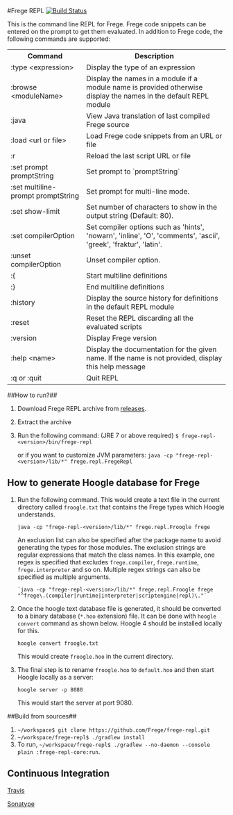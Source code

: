 #Frege REPL [![Build Status](https://travis-ci.org/Frege/frege-repl.svg)](https://travis-ci.org/Frege/frege-repl)

This is the command line REPL for Frege. Frege code snippets can be entered on the prompt to get them evaluated.
In addition to Frege code, the following commands are supported:

<table>
<tr>
<th>Command</th>
<th>Description</th>
</tr>
<tr>
<td>:type &lt;expression&gt;</td>
<td>Display the type of an expression</td>
</tr>
<tr>
<td>:browse &lt;moduleName&gt;</td>
<td>Display the names in a module if a module name is provided otherwise display the names in the default REPL module</td>
</tr>
<tr>
<td>:java</td>
<td>View Java translation of last compiled Frege source</td>
</tr>
<tr>
<td>:load &lt;url or file&gt;</td>
<td>Load Frege code snippets from an URL or file</td>
</tr>
<tr>
<td>:r</td>
<td>Reload the last script URL or file</td>
</tr>
<tr>
<td>:set prompt promptString</td>
<td>Set prompt to `promptString`</td>
</tr>
<tr>
<td>:set multiline-prompt promptString</td>
<td>Set prompt for multi-line mode.</td>
</tr>
<tr>
<td>:set show-limit <limit></td>
<td>Set number of characters to show in the output string (Default: 80).</td>
</tr>
<tr>
<td>:set compilerOption</td>
<td>Set compiler options such as 'hints', 'nowarn', 'inline', 'O', 'comments', 'ascii', 'greek', 'fraktur', 'latin'.</td>
</tr>
<tr>
<td>:unset compilerOption</td>
<td>Unset compiler option.</td>
</tr>
<tr>
<td>:{</td>
<td>Start multiline definitions</td>
</tr>
<tr>
<td>:}</td>
<td>End multiline definitions</td>
</tr>
<tr>
<td>:history</td>
<td>Display the source history for definitions in the default REPL module</td>
</tr>
<tr>
<td>:reset</td>
<td>Reset the REPL discarding all the evaluated scripts</td>
</tr>
<tr>
<td>:version</td>
<td>Display Frege version</td>
</tr>
<tr>
<td>:help &lt;name&gt;</td>
<td>Display the documentation for the given name. If the name is not provided, display this help message</td>
</tr>
<tr>
<td>:q or :quit</td>
<td>Quit REPL</td>
</tr>
</table>

##How to run?##
1. Download Frege REPL archive from [releases](https://github.com/Frege/frege-repl/releases).
1. Extract the archive
1. Run the following command: (JRE 7 or above required)
     `$ frege-repl-<version>/bin/frege-repl`
     
     or if you want to customize JVM parameters:
     `java -cp "frege-repl-<version>/lib/*" frege.repl.FregeRepl`
   
## How to generate Hoogle database for Frege
1. Run the following command. This would create a text file in the current directory called `froogle.txt` that contains
the Frege types which Hoogle understands.

     `java -cp "frege-repl-<version>/lib/*" frege.repl.Froogle frege`
     
    An exclusion list can also be specified after the package name to avoid generating the types for those modules. The exclusion
    strings are regular expressions that match the class names. In this example, one regex is specified that excludes 
    `frege.compiler`, `frege.runtime`, `frege.interpreter` and so on. Multiple regex strings can also be specified as multiple arguments.
       
       `java -cp "frege-repl-<version>/lib/*" frege.repl.Froogle frege "^frege\.(compiler|runtime|interpreter|scriptengine|repl)\."`
   
1. Once the hoogle text database file is generated, it should be converted to a binary database (`*.hoo` extension) file.
   It can be done with `hoogle convert` command as shown below. Hoogle 4 should be installed locally for this.

    `hoogle convert froogle.txt`
    
    This would create `froogle.hoo` in the current directory.

1. The final step is to rename `froogle.hoo` to `default.hoo` and then start Hoogle locally as a server:

    `hoogle server -p 8080`
    
    This would start the server at port 9080.
   
   
##Build from sources##

1. ```~/workspace$ git clone https://github.com/Frege/frege-repl.git```
1. ```~/workspace/frege-repl$ ./gradlew install```
1. To run, ```~/workspace/frege-repl$ ./gradlew --no-daemon --console plain :frege-repl-core:run```.
   
## Continuous Integration

[Travis](https://travis-ci.org/Frege/frege-repl/)

[Sonatype](https://oss.sonatype.org/content/groups/public/org/frege-lang/)

